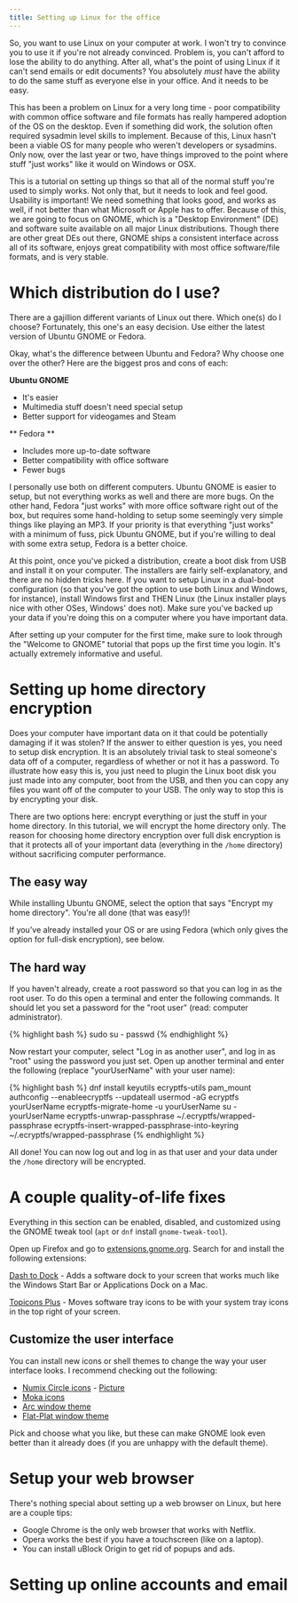```yaml
---
title: Setting up Linux for the office
---
```


So, you want to use Linux on your computer at work. 
I won't try to convince you to use it if you're not already convinced. 
Problem is, you can't afford to lose the ability to do anything. 
After all, what's the point of using Linux if it can't send emails or edit documents?
You absolutely *must* have the ability to do the same stuff as everyone else in your office.
And it needs to be easy. 

This has been a problem on Linux for a very long time - 
poor compatibility with common office software and file formats has really hampered adoption of the OS on the desktop. 
Even if something did work, the solution often required sysadmin level skills to implement.
Because of this, Linux hasn't been a viable OS for many people who weren't developers or sysadmins.
Only now, over the last year or two, 
have things improved to the point where stuff "just works" like it would on Windows or OSX.

This is a tutorial on setting up things so that all of the normal stuff you're used to simply works.
Not only that, but it needs to look and feel good. 
Usability is important! 
We need something that looks good, and works as well, 
if not better than what Microsoft or Apple has to offer.
Because of this, we are going to focus on GNOME, 
which is a "Desktop Environment" (DE) and software suite available on all major Linux distributions.
Though there are other great DEs out there, 
GNOME ships a consistent interface across all of its software, 
enjoys great compatibility with most office software/file formats, 
and is very stable.

# Which distribution do I use? 

There are a gajillion different variants of Linux out there. 
Which one(s) do I choose?
Fortunately, this one's an easy decision. 
Use either the latest version of Ubuntu GNOME or Fedora.

Okay, what's the difference between Ubuntu and Fedora? 
Why choose one over the other? 
Here are the biggest pros and cons of each:

**Ubuntu GNOME**

* It's easier
* Multimedia stuff doesn't need special setup
* Better support for videogames and Steam

** Fedora **

* Includes more up-to-date software
* Better compatibility with office software
* Fewer bugs

I personally use both on different computers. 
Ubuntu GNOME is easier to setup, but not everything works as well and there are more bugs.
On the other hand, Fedora "just works" with more office software right out of the box, 
but requires some hand-holding to setup some seemingly very simple things like playing an MP3.
If your priority is that everything "just works" with a minimum of fuss, pick Ubuntu GNOME, 
but if you're willing to deal with some extra setup, Fedora is a better choice. 

At this point, once you've picked a distribution, create a boot disk from USB and install it on your computer.
The installers are fairly self-explanatory, and there are no hidden tricks here.
If you want to setup Linux in a dual-boot configuration 
(so that you've got the option to use both Linux and Windows, for instance), 
install Windows first and THEN Linux (the Linux installer plays nice with other OSes,
Windows' does not).
Make sure you've backed up your data if you're doing this on a computer where you have important data.

After setting up your computer for the first time, 
make sure to look through the "Welcome to GNOME" tutorial that pops up the first time you login.
It's actually extremely informative and useful.

# Setting up home directory encryption

Does your computer have important data on it that could be potentially damaging if it was stolen?
If the answer to either question is yes, you need to setup disk encryption. 
It is an absolutely trivial task to steal someone's data off of a computer, 
regardless of whether or not it has a password. 
To illustrate how easy this is, 
you just need to plugin the Linux boot disk you just made into any computer, 
boot from the USB, 
and then you can copy any files you want off of the computer to your USB.
The only way to stop this is by encrypting your disk.

There are two options here: encrypt everything or just the stuff in your home directory.
In this tutorial, we will encrypt the home directory only.
The reason for choosing home directory encryption over full disk encryption 
is that it protects all of your important data (everything in the `/home` directory) 
without sacrificing computer performance.

## The easy way

While installing Ubuntu GNOME, select the option that says "Encrypt my home directory". You're all done (that was easy!)!

If you've already installed your OS or are using Fedora 
(which only gives the option for full-disk encryption), see below.

## The hard way

If you haven't already, create a root password so that you can log in as the root user.
To do this open a terminal and enter the following commands.
It should let you set a password for the "root user" (read: computer administrator).

{% highlight bash %}
sudo su -
passwd
{% endhighlight %}

Now restart your computer, select "Log in as another user", 
and log in as "root" using the password you just set.
Open up another terminal and enter the following 
(replace "yourUserName" with your user name):

{% highlight bash %}
dnf install keyutils ecryptfs-utils pam_mount
authconfig --enableecryptfs --updateall
usermod -aG ecryptfs yourUserName
ecryptfs-migrate-home -u yourUserName
su - yourUserName
ecryptfs-unwrap-passphrase ~/.ecryptfs/wrapped-passphrase
ecryptfs-insert-wrapped-passphrase-into-keyring ~/.ecryptfs/wrapped-passphrase
{% endhighlight %}

All done! 
You can now log out and log in as that user and your data under the `/home` directory will be encrypted.

# A couple quality-of-life fixes

Everything in this section can be enabled, disabled, 
and customized using the GNOME tweak tool (`apt` or `dnf` install `gnome-tweak-tool`).

Open up Firefox and go to [extensions.gnome.org](extensions.gnome.org). 
Search for and install the following extensions:

[Dash to Dock](https://extensions.gnome.org/extension/307/dash-to-dock/) - Adds a software dock to your screen that works much like the Windows Start Bar or Applications Dock on a Mac.

[Topicons Plus](https://extensions.gnome.org/extension/1031/topicons/) - Moves software tray icons to be with your system tray icons in the top right of your screen.

## Customize the user interface

You can install new icons or shell themes to change the way your user interface looks.
I recommend checking out the following:

* [Numix Circle icons](https://github.com/numixproject/numix-icon-theme-circle) - [Picture](http://me4oslav.deviantart.com/art/Numix-Circle-Linux-Desktop-Icon-Theme-414741466)
* [Moka icons](https://snwh.org/moka)
* [Arc window theme](https://github.com/horst3180/arc-theme)
* [Flat-Plat window theme](https://github.com/nana-4/Flat-Plat)

Pick and choose what you like, but these can make GNOME look even better than it already does 
(if you are unhappy with the default theme).

# Setup your web browser

There's nothing special about setting up a web browser on Linux, but here are a couple tips:

* Google Chrome is the only web browser that works with Netflix.
* Opera works the best if you have a touchscreen (like on a laptop).
* You can install uBlock Origin to get rid of popups and ads.

# Setting up online accounts and email


